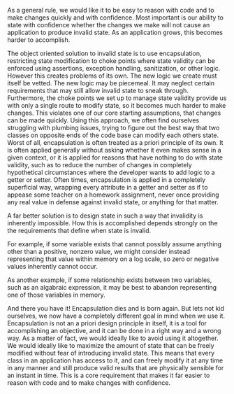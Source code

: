 
As a general rule, we would like it to be easy to reason with code and to
make changes quickly and with confidence. 
Most important is our ability to state with confidence whether the changes 
we make will not cause an application to produce invalid state.
As an application grows, this becomes harder to accomplish. 

The object oriented solution to invalid state is to use encapsulation, 
restricting state modification to choke points where state validity can be 
enforced using assertions, exception handling, sanitization, or other logic.
However this creates problems of its own. The new logic we create must itself
be vetted. The new logic may be piecemeal. It may neglect certain requirements 
that may still allow invalid state to sneak through. Furthermore, 
the choke points we set up to manage state validity provide us with only a 
single route to modify state, so it becomes much harder to make changes. 
This violates one of our core starting assumptions, that changes can be made quickly.
Using this approach, we often find ourselves struggling with plumbing issues, 
trying to figure out the best way that two classes on opposite ends of the code 
base can modify each others state. Worst of all, encapsulation is often treated as
a priori principle of its own. It is often applied generally without asking whether
it even makes sense in a given context, or it is applied for reasons that have
nothing to do with state validity, such as to reduce the number of changes 
in completely hypothetical circumstances where the developer wants to add 
logic to a getter or setter. Often times, encapsulation is applied in a 
completely superficial way, wrapping every attribute in a getter and setter 
as if to appease some teacher on a homework assignment, never once providing 
any real value in defense against invalid state, or anything for that matter.

A far better solution is to design state in such a way that invalidity is 
inherently impossible. How this is accomplished depends strongly on the 
the requirements that define when state is invalid. 

For example, if some variable exists that cannot possibly assume anything 
other than a positive, nonzero value, we might consider instead representing 
that value within memory on a log scale, so zero or negative values inherently 
cannot occur. 

As another example, if some relationship exists between two variables, 
such as an algabraic expression, it may be best to abandon representing one of
those variables in memory. 

And there you have it! Encapsulation dies and is born again. 
But lets not kid ourselves, we now have a completely different goal in mind 
when we use it. Encapsulation is not an a priori design principle in itself,
it is a tool for accomplishing an objective, and it can be done in a right way 
and a wrong way. As a matter of fact, we would ideally like to avoid using it 
altogether. We would ideally like to maximize the amount of state 
that can be freely modified without fear of introducing invalid state. 
This means that every class in an application has access to it,
and can freely modify it at any time in any manner and still produce 
valid results that are physically sensible for an instant in time. 
This is a core requirement that makes it far easier to reason with code 
and to make changes with confidence. 
